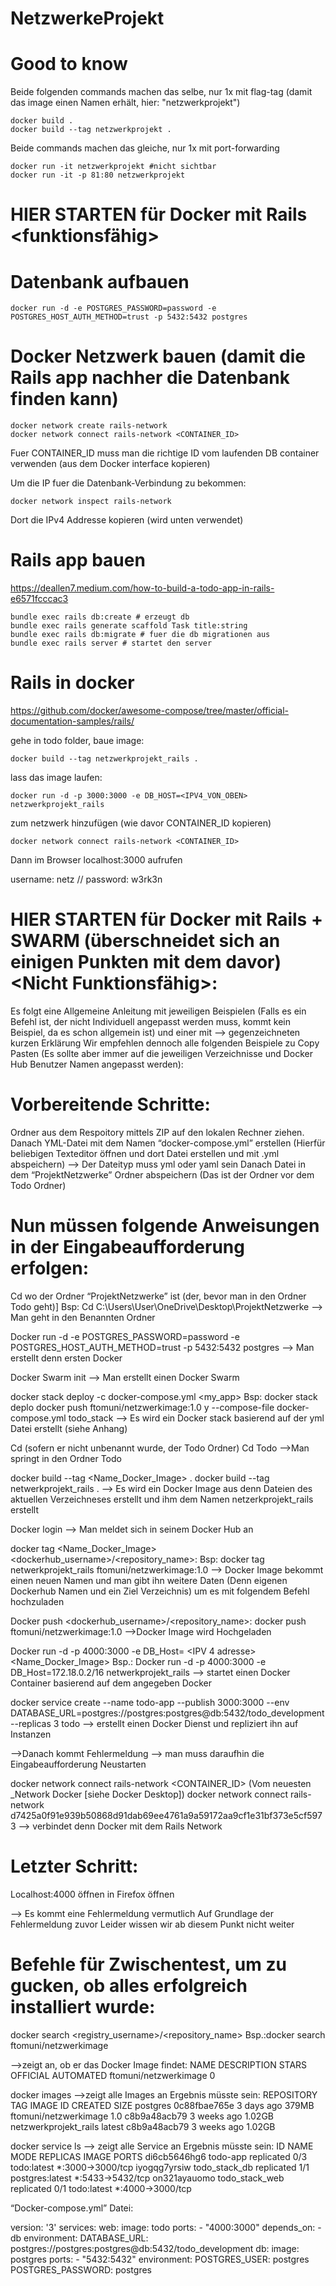 # NetzwerkeProjekt


# Good to know

Beide folgenden commands machen das selbe, nur 1x mit flag-tag (damit das image einen Namen erhält, hier: "netzwerkprojekt")

    docker build .   
    docker build --tag netzwerkprojekt .     

Beide commands machen das gleiche, nur 1x mit port-forwarding

    docker run -it netzwerkprojekt #nicht sichtbar      
    docker run -it -p 81:80 netzwerkprojekt

# HIER STARTEN für Docker mit Rails <funktionsfähig>

# Datenbank aufbauen
    docker run -d -e POSTGRES_PASSWORD=password -e POSTGRES_HOST_AUTH_METHOD=trust -p 5432:5432 postgres

# Docker Netzwerk bauen (damit die Rails app nachher die Datenbank finden kann)

    docker network create rails-network
    docker network connect rails-network <CONTAINER_ID>

Fuer CONTAINER_ID muss man die richtige ID vom laufenden DB container verwenden (aus dem Docker interface kopieren)

Um die IP fuer die Datenbank-Verbindung zu bekommen:

    docker network inspect rails-network

Dort die IPv4 Addresse kopieren (wird unten verwendet)


# Rails app bauen

https://deallen7.medium.com/how-to-build-a-todo-app-in-rails-e6571fcccac3

    bundle exec rails db:create # erzeugt db
    bundle exec rails generate scaffold Task title:string
    bundle exec rails db:migrate # fuer die db migrationen aus
    bundle exec rails server # startet den server

# Rails in docker

https://github.com/docker/awesome-compose/tree/master/official-documentation-samples/rails/

gehe in todo folder, baue image:

    docker build --tag netzwerkprojekt_rails .

lass das image laufen:

    docker run -d -p 3000:3000 -e DB_HOST=<IPV4_VON_OBEN> netzwerkprojekt_rails

zum netzwerk hinzufügen (wie davor CONTAINER_ID kopieren)

    docker network connect rails-network <CONTAINER_ID>


Dann im Browser localhost:3000 aufrufen

username: netz //
password: w3rk3n

# HIER STARTEN für Docker mit Rails + SWARM (überschneidet sich an einigen Punkten mit dem davor) <Nicht Funktionsfähig>:

Es folgt eine Allgemeine Anleitung mit jeweiligen Beispielen (Falls es ein Befehl ist, der nicht Individuell angepasst werden muss, kommt kein Beispiel, da es schon allgemein ist) und einer mit --> gegenzeichneten kurzen Erklärung
Wir empfehlen dennoch alle folgenden Beispiele zu Copy Pasten (Es sollte aber immer auf die jeweiligen Verzeichnisse und Docker Hub Benutzer Namen angepasst werden):

# Vorbereitende Schritte:
Ordner aus dem Respoitory mittels ZIP auf den lokalen Rechner ziehen.
Danach YML-Datei mit dem Namen “docker-compose.yml” erstellen (Hierfür beliebigen Texteditor öffnen und dort Datei erstellen und mit .yml abspeichern) --> Der Dateityp muss yml oder yaml sein
Danach Datei in dem “ProjektNetzwerke” Ordner abspeichern (Das ist der Ordner vor dem Todo Ordner)

# Nun müssen folgende Anweisungen in der Eingabeaufforderung erfolgen:

Cd <Dateipfad> wo der Ordner “ProjektNetzwerke” ist (der, bevor man in den Ordner Todo geht)]
Bsp: Cd C:\Users\User\OneDrive\Desktop\ProjektNetzwerke
--> Man geht in den Benannten Ordner

Docker run -d -e POSTGRES_PASSWORD=password -e POSTGRES_HOST_AUTH_METHOD=trust -p 5432:5432 postgres 
--> Man erstellt denn ersten Docker

Docker Swarm init
--> Man erstellt einen Docker Swarm

docker stack deploy -c docker-compose.yml <my_app>
Bsp: docker stack deplo docker push ftomuni/netzwerkimage:1.0 y --compose-file docker-compose.yml todo_stack
--> Es wird ein Docker stack basierend auf der yml Datei erstellt (siehe Anhang)
    
Cd <Dateipfad> (sofern er nicht unbenannt wurde, der Todo Ordner)
Cd Todo
-->Man springt in den Ordner Todo

docker build --tag <Name_Docker_Image> .
docker build --tag netwerkprojekt_rails .
--> Es wird ein Docker Image aus denn Dateien des aktuellen Verzeichneses erstellt und ihm dem Namen netzerkprojekt_rails erstellt

Docker login 
--> Man meldet sich in seinem Docker Hub an

docker tag <Name_Docker_Image> <dockerhub_username>/<repository_name>:<tag>
Bsp: docker tag netwerkprojekt_rails ftomuni/netzwerkimage:1.0
--> Docker Image bekommt einen neuen Namen und man gibt ihn weitere Daten (Denn eigenen Dockerhub Namen und ein Ziel Verzeichnis) um es mit folgendem Befehl hochzuladen
    
Docker push <dockerhub_username>/<repository_name>:<tag>
docker push ftomuni/netzwerkimage:1.0
-->Docker Image wird Hochgeladen

Docker run -d -p 4000:3000 -e DB_Host= <IPV 4 adresse> <Name_Docker_Image>
Bsp.: Docker run -d -p 4000:3000 -e DB_Host=172.18.0.2/16 netwerkprojekt_rails
--> startet einen Docker Container basierend auf dem angegeben Docker

docker service create --name todo-app --publish 3000:3000 --env DATABASE_URL=postgres://postgres:postgres@db:5432/todo_development --replicas 3 todo
--> erstellt einen Docker Dienst und repliziert ihn auf Instanzen

-->Danach kommt Fehlermeldung --> man muss daraufhin die Eingabeaufforderung Neustarten
    
docker network connect rails-network <CONTAINER_ID> (Vom neuesten _Network Docker [siehe Docker Desktop])
docker network connect rails-network d7425a0f91e939b50868d91dab69ee4761a9a59172aa9cf1e31bf373e5cf5973
--> verbindet denn Docker mit dem Rails Network

# Letzter Schritt:
Localhost:4000 öffnen in Firefox öffnen

--> Es kommt eine Fehlermeldung vermutlich Auf Grundlage der Fehlermeldung zuvor
Leider wissen wir ab diesem Punkt nicht weiter 

# Befehle für Zwischentest, um zu gucken, ob alles erfolgreich installiert wurde:
    
docker search <registry_username>/<repository_name> 
Bsp.:docker search ftomuni/netzwerkimage

-->zeigt an, ob er das Docker Image findet:
NAME                    DESCRIPTION   STARS     OFFICIAL   AUTOMATED
ftomuni/netzwerkimage                 0

docker images
-->zeigt alle Images an Ergebnis müsste sein:
REPOSITORY              TAG       IMAGE ID       CREATED       SIZE
postgres                <none>    0c88fbae765e   3 days ago    379MB
ftomuni/netzwerkimage   1.0       c8b9a48acb79   3 weeks ago   1.02GB
netzwerkprojekt_rails   latest    c8b9a48acb79   3 weeks ago   1.02GB

docker service ls
--> zeigt alle Service an Ergebnis müsste sein:
ID             NAME             MODE         REPLICAS   IMAGE             PORTS
di6cb5646hg6   todo-app         replicated   0/3        todo:latest       *:3000->3000/tcp
iyogqg7yrsiw   todo_stack_db    replicated   1/1        postgres:latest   *:5433->5432/tcp
on321ayauomo   todo_stack_web   replicated   0/1        todo:latest       *:4000->3000/tcp

    
    
“Docker-compose.yml”  Datei:
    
version: '3'
services:
  web:
    image: todo
    ports:
      - "4000:3000"
    depends_on:
      - db
    environment:
      DATABASE_URL: postgres://postgres:postgres@db:5432/todo_development
  db:
    image: postgres
    ports:
      - "5432:5432"
    environment:
      POSTGRES_USER: postgres
      POSTGRES_PASSWORD: postgres



